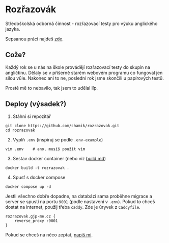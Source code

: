 # Rozřazovák

Středoškolská odborná činnost - rozřazovací testy pro výuku anglického jazyka.

Sepsanou práci najdeš [zde](https://github.com/chamik/soc).

## Cože?

Každý rok se u nás na škole provádějí rozřazovací testy do skupin na angličtinu.
Dělaly se v příšerně starém webovém programu co fungoval jen silou vůle. Nakonec 
ani to ne, poslední rok jsme skončili u papírových testů.

Prostě mě to nebavilo, tak jsem to udělal líp.

## Deploy (výsadek?)

1. Stáhni si repozitář 
```
git clone https://github.com/chamik/rozrazovak.git
cd rozrazovak
```

2. Vyplň `.env` (inspiruj se podle `.env-example`)
```
vim .env    # ano, musíš použít vim
```

3. Sestav docker container (nebo viz [build.md](https://github.com/chamik/rozrazovak/blob/main/BUILD.md))
```
docker build -t rozrazovak .
```

4. Spusť s docker compose
```
docker compose up -d
```

Jestli všechno dobře dopadne, na databázi sama proběhne migrace a server se spustí
na portu `9001` (podle nastavení v `.env`). Pokud to chceš dostat na internet, použij
třeba `caddy`. Zde je úryvek z `Caddyfile`.

```
rozrazovak.gjp-me.cz {
    reverse_proxy :9001
}
```

Pokud se chceš na něco zeptat, [napiš mi](https://chamik.eu/contact.cs).
